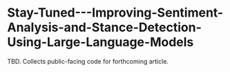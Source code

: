 # Stay-Tuned---Improving-Sentiment-Analysis-and-Stance-Detection-Using-Large-Language-Models
TBD. Collects public-facing code for forthcoming article.
